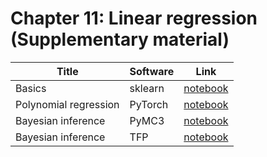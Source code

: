 # Chapter 11: Linear regression   (Supplementary material)


[sklearn]: https://colab.research.google.com/github/probml/pyprobml/blob/master/book1/supplements/linreg_sklearn.ipynb
[pymc3]: https://colab.research.google.com/github/probml/pyprobml/blob/master/book1/supplements/linreg_pymc3.ipynb
[svi]: https://colab.research.google.com/github/probml/pyprobml/blob/master/book1/supplements/svi_linear_regression_1d_tfp.ipynb
[polyfit_torch]: https://colab.research.google.com/github/probml/pyprobml/blob/master/book1/supplements/poly_regression_torch.ipynb

|Title|Software|Link|
|-----------|----|----|
|Basics| sklearn| [notebook][sklearn]|
|Polynomial regression| PyTorch| [notebook][polyfit_torch]|
|Bayesian inference| PyMC3| [notebook][pymc3]|
|Bayesian inference| TFP | [notebook][svi]|
